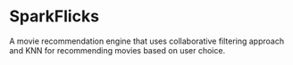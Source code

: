 # SparkFlicks
A movie recommendation engine that uses collaborative filtering approach and KNN for recommending movies based on user choice.
